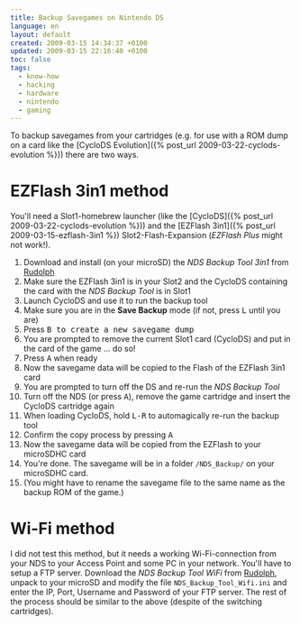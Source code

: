 ```yaml
---
title: Backup Savegames on Nintendo DS
language: en
layout: default
created: 2009-03-15 14:34:37 +0100
updated: 2009-03-15 22:16:40 +0100
toc: false
tags:
  - know-how
  - hacking
  - hardware
  - nintendo
  - gaming
---
```

To backup savegames from your cartridges (e.g. for use with a ROM dump on a card like the
[CycloDS Evolution]({% post_url 2009-03-22-cyclods-evolution %})) there are two ways.


EZFlash 3in1 method
===================

You'll need a Slot1-homebrew launcher (like the [CycloDS]({% post_url 2009-03-22-cyclods-evolution %})) and the [EZFlash 3in1]({% post_url 2009-03-15-ezflash-3in1 %})
Slot2-Flash-Expansion (*EZFlash Plus* might not work!).

1. Download and install (on your microSD) the *NDS Backup Tool 3in1* from [Rudolph](http://www009.upp.so-net.ne.jp/rudolph/nds/Backup/)
1. Make sure the EZFlash 3in1 is in your Slot2 and the CycloDS containing the card with the *NDS Backup Tool* is in Slot1
1. Launch CycloDS and use it to run the backup tool
1. Make sure you are in the **Save Backup** mode (if not, press <kbd>L</kbd> until you are)
1. Press <kbd>B</kdb> to create a new savegame dump
1. You are prompted to remove the current Slot1 card (CycloDS) and put in the card of the game … do so!
1. Press <kbd>A</kbd> when ready
1. Now the savegame data will be copied to the Flash of the EZFlash 3in1 card
1. You are prompted to turn off the DS and re-run the *NDS Backup Tool*
1. Turn off the NDS (or press <kbd>A</kbd>), remove the game cartridge and insert the CycloDS cartridge again
1. When loading CycloDS, hold <kbd>L-R</kbd> to automagically re-run the backup tool
1. Confirm the copy process by pressing <kbd>A</kbd>
1. Now the savegame data will be copied from the EZFlash to your microSDHC card
1. You're done. The savegame will be in a folder `/NDS_Backup/` on your microSDHC card.
1. (You might have to rename the savegame file to the same name as the backup ROM of the game.)


Wi-Fi method
============

I did not test this method, but it needs a working Wi-Fi-connection from your NDS to your Access Point and some PC in
your network. You'll have to setup a FTP server. Download the *NDS Backup Tool WiFi* from [Rudolph](http://www009.upp.so-net.ne.jp/rudolph/nds/Backup/),
unpack to your microSD and modify the file `NDS_Backup_Tool_Wifi.ini` and enter the IP, Port, Username and Password of
your FTP server. The rest of the process should be similar to the above (despite of the switching cartridges).
